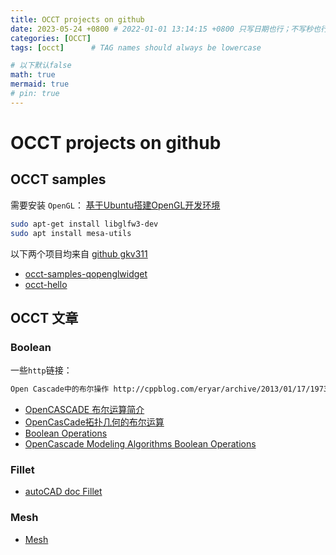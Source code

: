 ```yaml
---
title: OCCT projects on github
date: 2023-05-24 +0800 # 2022-01-01 13:14:15 +0800 只写日期也行；不写秒也行；这样也行 2022-03-09T00:55:42+08:00
categories: [OCCT]
tags: [occt]      # TAG names should always be lowercase

# 以下默认false
math: true
mermaid: true
# pin: true
---
```


# OCCT projects on github

## OCCT samples

需要安装 `OpenGL`： [基于Ubuntu搭建OpenGL开发环境](https://www.cnblogs.com/jiujiubashiyi/p/16429717.html)

```bash
sudo apt-get install libglfw3-dev
sudo apt install mesa-utils
```

以下两个项目均来自 [github gkv311](https://github.com/gkv311)

* [occt-samples-qopenglwidget](https://gitee.com/occt/occt-samples-qopenglwidget.git)
* [occt-hello](https://gitee.com/occt/occt-hello)

## OCCT 文章

### Boolean

一些`http`链接：

```txt
Open Cascade中的布尔操作 http://cppblog.com/eryar/archive/2013/01/17/197357.html
```

* [OpenCASCADE 布尔运算简介](https://www.cnblogs.com/opencascade/p/OCCT_BO_Intro.html)
* [OpenCasCade拓扑几何的布尔运算](https://blog.csdn.net/qq_22642239/article/details/97271457)
* [Boolean Operations](https://dev.opencascade.org/doc/overview/html/occt_user_guides__modeling_algos.html#occt_modalg_5)
* [OpenCascade Modeling Algorithms Boolean Operations](https://www.cnblogs.com/opencascade/p/3511140.html)

### Fillet

* [autoCAD doc Fillet](https://help.autodesk.com/view/ACD/2023/ENU/?guid=GUID-64F8B700-23B3-4BD6-8C03-66121AA13E8F)

### Mesh

* [Mesh](https://dev.opencascade.org/doc/overview/html/occt_user_guides__mesh.html)
